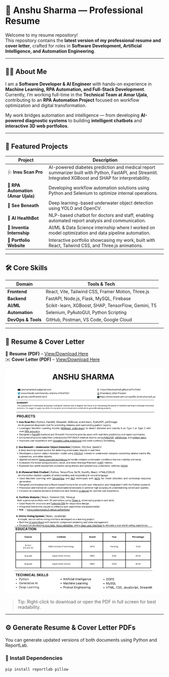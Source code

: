 # 📄 Anshu Sharma — Professional Resume

Welcome to my resume repository!  
This repository contains the **latest version of my professional resume and cover letter**, crafted for roles in **Software Development, Artificial Intelligence, and Automation Engineering**.

---

## 👨‍💻 About Me

I am a **Software Developer & AI Engineer** with hands-on experience in **Machine Learning, RPA Automation, and Full-Stack Development**.  
Currently, I’m working full-time in the **Technical Team at Amar Ujala**, contributing to an **RPA Automation Project** focused on workflow optimization and digital transformation.

My work bridges automation and intelligence — from developing **AI-powered diagnostic systems** to building **intelligent chatbots** and **interactive 3D web portfolios**.

---

## 🚀 Featured Projects

| Project | Description |
|----------|-------------|
| 🩺 **Insu Scan Pro** | AI-powered diabetes prediction and medical report summarizer built with Python, FastAPI, and Streamlit. Integrated XGBoost and SHAP for interpretability. |
| 🤖 **RPA Automation (Amar Ujala)** | Developing workflow automation solutions using Python and Selenium to optimize internal operations. |
| 🌊 **See Beneath** | Deep learning-based underwater object detection using YOLO and OpenCV. |
| 💬 **AI HealthBot** | NLP-based chatbot for doctors and staff, enabling automated report analysis and communication. |
| 🧠 **Inventia Internship** | AI/ML & Data Science internship where I worked on model optimization and data pipeline automation. |
| 🧭 **Portfolio Website** | Interactive portfolio showcasing my work, built with React, Tailwind CSS, and Three.js animations. |

---

## 🛠️ Core Skills

| Domain | Tools & Tech |
|--------|---------------|
| **Frontend** | React, Vite, Tailwind CSS, Framer Motion, Three.js |
| **Backend** | FastAPI, Node.js, Flask, MySQL, Firebase |
| **AI/ML** | Scikit-learn, XGBoost, SHAP, TensorFlow, Gemini, T5 |
| **Automation** | Selenium, PyAutoGUI, Python Scripting |
| **DevOps & Tools** | GitHub, Postman, VS Code, Google Cloud |

---

## 📎 Resume & Cover Letter

📄 **Resume (PDF)** – [View/Download Here](./Anshu_Sharma_Resume.pdf)  
✉️ **Cover Letter (PDF)** – [View/Download Here](./Anshu_Sharma_Cover_Letter.pdf)

![Preview](https://raw.githubusercontent.com/SharmAnshu5/Resumes/main/Anshu%20Resume.png)

> Tip: Right-click to download or open the PDF in full screen for best readability.

---

## ⚙️ Generate Resume & Cover Letter PDFs

You can generate updated versions of both documents using Python and ReportLab.

### 🧩 Install Dependencies
```bash
pip install reportlab pillow
